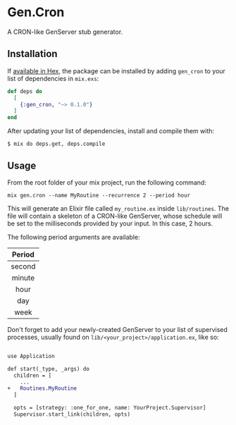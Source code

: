 # Gen.Cron

A CRON-like GenServer stub generator.

## Installation

If [available in Hex](https://hex.pm/docs/publish), the package can be installed
by adding `gen_cron` to your list of dependencies in `mix.exs`:

```elixir
def deps do
  [
    {:gen_cron, "~> 0.1.0"}
  ]
end
```

After updating your list of dependencies, install and compile them with:

```
$ mix do deps.get, deps.compile
```

## Usage
From the root folder of your mix project, run the following command:

```
mix gen.cron --name MyRoutine --recurrence 2 --period hour
```

This will generate an Elixir file called `my_routine.ex` inside `lib/routines`. The file will contain a skeleton of a CRON-like GenServer, whose schedule will be set to the milliseconds provided by your input. In this case, 2 hours.

The following period arguments are available:

| Period | 
|:------:|
| second |
| minute |
| hour   |
| day    |
| week   |


Don't forget to add your newly-created GenServer to your list of supervised processes, usually found on `lib/<your_project>/application.ex`, like so:

```diff

use Application

def start(_type, _args) do
  children = [
    ...
+   Routines.MyRoutine
  ]

  opts = [strategy: :one_for_one, name: YourProject.Supervisor]
  Supervisor.start_link(children, opts)

```